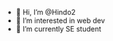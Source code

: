 - 👋 Hi, I’m @Hindo2
- 👀 I’m interested in web dev
- 🌱 I’m currently SE student 


<!--- - 💞️ I’m looking to collaborate on ...
- 📫 How to reach me ... --->

<!---
Hindo2/Hindo2 is a ✨ special ✨ repository because its `README.md` (this file) appears on your GitHub profile.
You can click the Preview link to take a look at your changes.
--->
